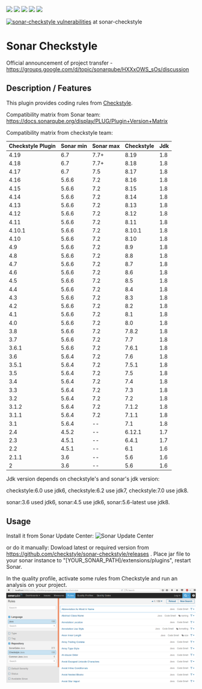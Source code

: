 [![][travis img]][travis]
[![][wercker img]][wercker]
[![][circleci img]][circleci]
[![][teamcity img]][teamcity]
[![][sonar img]][sonar]

[![sonar-checkstyle vulnerabilities][snyk-sonar img]][snyk-sonar] at sonar-checkstyle

Sonar Checkstyle
==========

Official announcement of project transfer - https://groups.google.com/d/topic/sonarqube/HXXxOWS_sOs/discussion

## Description / Features

This plugin provides coding rules from [Checkstyle](http://checkstyle.sourceforge.net/).

Compatibility matrix from Sonar team: https://docs.sonarqube.org/display/PLUG/Plugin+Version+Matrix

Compatibility matrix from checkstyle team:

Checkstyle Plugin|Sonar min|Sonar max|Checkstyle|Jdk
-----------------|---------|---------|----------|---
4.19|6.7  |7.7+|8.19|1.8
4.18|6.7  |7.7+|8.18|1.8
4.17|6.7  |7.5|8.17|1.8
4.16|5.6.6|7.2|8.16|1.8
4.15|5.6.6|7.2|8.15|1.8
4.14|5.6.6|7.2|8.14|1.8
4.13|5.6.6|7.2|8.13|1.8
4.12|5.6.6|7.2|8.12|1.8
4.11|5.6.6|7.2|8.11|1.8
4.10.1|5.6.6|7.2|8.10.1|1.8
4.10|5.6.6|7.2|8.10|1.8
4.9|5.6.6|7.2|8.9|1.8
4.8|5.6.6|7.2|8.8|1.8
4.7|5.6.6|7.2|8.7|1.8
4.6|5.6.6|7.2|8.6|1.8
4.5|5.6.6|7.2|8.5|1.8
4.4|5.6.6|7.2|8.4|1.8
4.3|5.6.6|7.2|8.3|1.8
4.2|5.6.6|7.2|8.2|1.8
4.1|5.6.6|7.2|8.1|1.8
4.0|5.6.6|7.2|8.0|1.8
3.8|5.6.6|7.2|7.8.2|1.8
3.7|5.6.6|7.2|7.7|1.8
3.6.1|5.6.6|7.2|7.6.1|1.8
3.6|5.6.4|7.2|7.6|1.8
3.5.1|5.6.4|7.2|7.5.1|1.8
3.5|5.6.4|7.2|7.5|1.8
3.4|5.6.4|7.2|7.4|1.8
3.3|5.6.4|7.2|7.3|1.8
3.2|5.6.4|7.2|7.2|1.8
3.1.2|5.6.4|7.2|7.1.2|1.8
3.1.1|5.6.4|7.2|7.1.1|1.8
3.1|5.6.4|--|7.1|1.8
2.4|4.5.2|--|6.12.1|1.7
2.3|4.5.1|--|6.4.1|1.7
2.2|4.5.1|--|6.1|1.6
2.1.1|3.6|--|5.6|1.6
2|3.6|--|5.6|1.6


Jdk version depends on checkstyle's and sonar's jdk version:

checkstyle:6.0 use jdk6, checkstyle:6.2 use jdk7, checkstyle:7.0 use jdk8.

sonar:3.6 used jdk6, sonar:4.5 use jdk6, sonar:5.6-latest use jdk8.

## Usage
Install it from Sonar Update Center:
![Sonar Update Center](https://cloud.githubusercontent.com/assets/812984/23023964/e850b208-f40c-11e6-9577-a8e449de7e1d.png)

or do it manually:
Dowload latest or required version from https://github.com/checkstyle/sonar-checkstyle/releases .
Place jar file to your sonar instance to "[YOUR_SONAR_PATH]/extensions/plugins", restart Sonar.

In the quality profile, activate some rules from Checkstyle and run an analysis on your project.
![checkstlye rules in sonar](https://github.com/checkstyle/resources/raw/master/img/sonar-wiki/sonar-in-docker.PNG)

[travis]:https://travis-ci.org/checkstyle/sonar-checkstyle/builds
[travis img]:https://secure.travis-ci.org/checkstyle/sonar-checkstyle.png

[teamcity]:https://teamcity.jetbrains.com/viewType.html?buildTypeId=Checkstyle_SonarCheckstyleIdeaInspectionsMaster
[teamcity img]:https://teamcity.jetbrains.com/app/rest/builds/buildType:(id:Checkstyle_SonarCheckstyleIdeaInspectionsMaster)/statusIcon

[sonar]:https://sonarcloud.io/dashboard?id=com.github.checkstyle%3Acheckstyle-sonar-plugin
[sonar img]:https://sonarcloud.io/api/project_badges/measure?project=com.github.checkstyle%3Acheckstyle-sonar-plugin&metric=alert_status

[wercker]: https://app.wercker.com/project/bykey/ece513d8a6eb70207dd3b805b63e8d1c
[wercker img]: https://app.wercker.com/status/ece513d8a6eb70207dd3b805b63e8d1c/s/master

[circleci]: https://circleci.com/gh/checkstyle/sonar-checkstyle/tree/master
[circleci img]: https://circleci.com/gh/checkstyle/sonar-checkstyle/tree/master.svg?style=svg

[snyk-sonar]: https://snyk.io/test/github/checkstyle/sonar-checkstyle?targetFile=checkstyle-sonar-plugin/pom.xml
[snyk-sonar img]: https://snyk.io/test/github/checkstyle/sonar-checkstyle/badge.svg?targetFile=checkstyle-sonar-plugin/pom.xml

